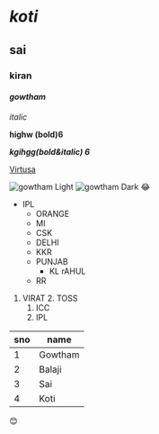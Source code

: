 # *koti* 
## sai 
### kiran 
#### ***gowtham*** 

*italic*

**highw  (bold)6**

***kgihgg(bold&italic)  6***

[Virtusa](https://www.google.com/search?q=virtusa&source=lmns&bih=731&biw=1517&hl=en&sa=X&ved=2ahUKEwjjg4Dnhr30AhVvs0sFHR1SDSMQ_AUoAHoECAEQAA)

![gowtham Light](https://pbs.twimg.com/profile_images/1231179748220362753/IaEtz0qS_400x400.jpg)
![gowtham Dark](https://pbs.twimg.com/profile_images/1231179748220362753/IaEtz0qS_400x400.jpg)
:joy:

* IPL
  * ORANGE
  * MI
  * CSK
  * DELHI
  * KKR
  * PUNJAB
    * KL rAHUL
  * RR

1. VIRAT
    2. TOSS
    1. ICC
    3. IPL

sno|name
----|----
1|Gowtham
2|Balaji
3|Sai
4|Koti


:blush:
